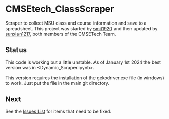 # CMSEtech_ClassScraper
Scraper to collect MSU class and course information and save to a spreadsheet. This project was started by [smit1920](https://github.com/smit1920/CMSEtech_ClassScraper) and then updated by [sunxian1217](https://github.com/sunxian1217), both members of the CMSETech Team. 

## Status
This code is working but a little unstable. As of January 1st 2024 the best version was in <Dynamic_Scraper.ipynb>.  

This version requires the installation of the gekodriver.exe file (in windows) to work.  Just put the file in the main git
directory. 

## Next
See the [Issues List](https://github.com/colbrydi/CMSEtech_ClassScraper/issues) for items that need to be fixed.